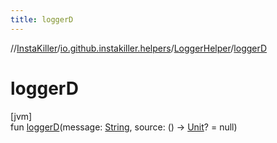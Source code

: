 ```yaml
---
title: loggerD
---
```

//[InstaKiller](../../../index.html)/[io.github.instakiller.helpers](../index.html)/[LoggerHelper](index.html)/[loggerD](logger-d.html)



# loggerD



[jvm]\
fun [loggerD](logger-d.html)(message: [String](https://kotlinlang.org/api/latest/jvm/stdlib/kotlin/-string/index.html), source: () -&gt; [Unit](https://kotlinlang.org/api/latest/jvm/stdlib/kotlin/-unit/index.html)? = null)




